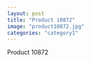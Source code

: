 ```yaml
---
layout: post
title: "Product 10872"
image: "product10872.jpg"
categories: "category1"
---
```

Product 10872
